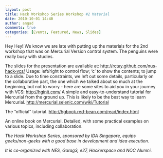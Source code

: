 ```yaml
---
layout: post
title: Hack Workshop Series Workshop #2 Material
date: 2010-10-01 14:40
author: angad
comments: true
categories: [Events, Featured, News, Slides]
---
```

Hey Hey! We know we are late with putting up the materials for the 2nd workshop that was on Mercurial Version control system. The penguins were really busy with studies.


The slides for the presentation are available at:
	http://rctay.github.com/nus-hack-vcs/
Usage:
left/right to control flow;
‘c’ to show the contents;
<num><return> to jump to a slide.
Due to time constraints, we left out some details, particularly on the collaborative part, the one which we talked about so much at the beginning, but not to worry - here are some sites to aid you in your journey with VCS:
http://hginit.com/
	A simple and easy-to-understand tutorial for Mercurial from the ground up. This is likely to be the best way to learn Mercurial.
http://mercurial.selenic.com/wiki/Tutorial

The “official” tutorial.
 http://hgbook.red-bean.com/read/index.html

An online book on Mercurial. Detailed, with some practical examples on various topics, including collaboration.


<em>The Hack Workshop Series, sponsored by IDA Singapore, equips geeks/non-geeks with a good base in development and idea execution.

It is co-organized with NES, Garag3, e27, Hackerspace and NOC Alumni.</em>
